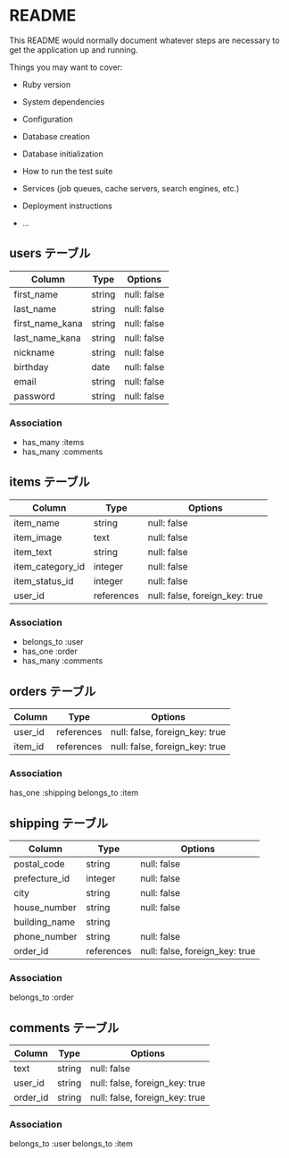 # README

This README would normally document whatever steps are necessary to get the
application up and running.

Things you may want to cover:

* Ruby version

* System dependencies

* Configuration

* Database creation

* Database initialization

* How to run the test suite

* Services (job queues, cache servers, search engines, etc.)

* Deployment instructions

* ...

## users テーブル
| Column           | Type    | Options      |
| ---------------- | ------- | ------------ |
| first_name       | string  | null: false  |
| last_name        | string  | null: false  |
| first_name_kana  | string  | null: false  |
| last_name_kana   | string  | null: false  |
| nickname         | string  | null: false  |
| birthday         | date    | null: false  |
| email            | string  | null: false  |
| password         | string  | null: false  | 

### Association
- has_many :items
- has_many :comments

## items テーブル
| Column           | Type       | Options                        |
| ---------------- | ---------- | ------------------------------ |
| item_name        | string     | null: false                    |
| item_image       | text       | null: false                    |
| item_text        | string     | null: false                    |
| item_category_id | integer    | null: false                    |
| item_status_id   | integer    | null: false                    |
| user_id          | references | null: false, foreign_key: true |
### Association
- belongs_to :user
- has_one :order
- has_many :comments

## orders テーブル
| Column   | Type       | Options                        |
| -------- | ---------- | ------------------------------ |
| user_id  | references | null: false, foreign_key: true |
| item_id  | references | null: false, foreign_key: true |

### Association
has_one :shipping
belongs_to :item

## shipping テーブル
| Column         | Type        | Options                         |
| -------------- | ----------- | ------------------------------- |
| postal_code    | string      | null: false                     |
| prefecture_id  | integer     | null: false                     |
| city           | string      | null: false                     |
| house_number   | string      | null: false                     |
| building_name  | string      |                                 |
| phone_number   | string      | null: false                     |
| order_id       | references  | null: false, foreign_key: true  |

### Association
belongs_to :order

## comments テーブル
| Column         | Type    | Options                        |
| -------------- | ------- | ------------------------------ |
| text           | string  | null: false                    |
| user_id        | string  | null: false, foreign_key: true |
| order_id       | string  | null: false, foreign_key: true |

### Association
belongs_to :user
belongs_to :item
